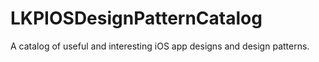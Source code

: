 LKPIOSDesignPatternCatalog
==========================

A catalog of useful and interesting iOS app designs and design patterns.

